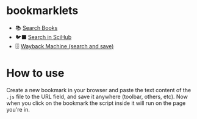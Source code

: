 # bookmarklets

- 📚 [Search Books](search_books/README.md)
- 🐦‍⬛ [Search in SciHub](search_scihub/README.md)
- 🗄️ [Wayback Machine (search and save)](wayback_machine/README.md)

# How to use
Create a new bookmark in your browser and paste the text content of the `.js` file to the URL field, and save it anywhere (toolbar, others, etc). Now when you click on the bookmark the script inside it will run on the page you're in.